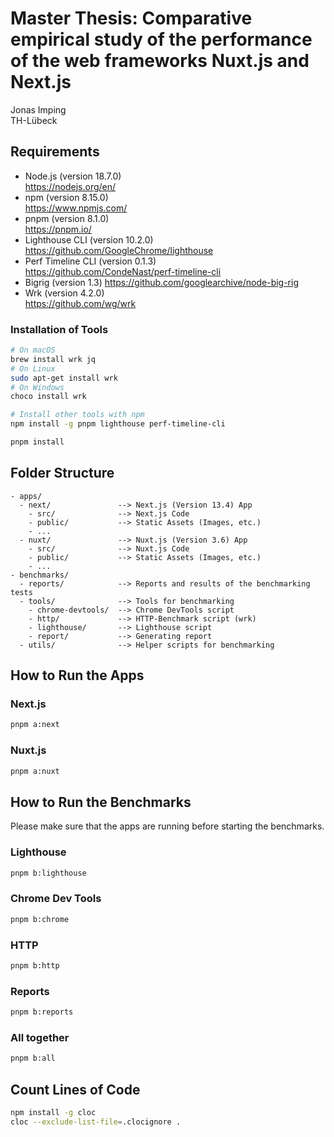 # Master Thesis: Comparative empirical study of the performance of the web frameworks Nuxt.js and Next.js

Jonas Imping<br>
TH-Lübeck

## Requirements

- Node.js (version 18.7.0)<br>
  https://nodejs.org/en/
- npm (version 8.15.0)<br>
  https://www.npmjs.com/
- pnpm (version 8.1.0)<br>
  https://pnpm.io/
- Lighthouse CLI (version 10.2.0)<br>
  https://github.com/GoogleChrome/lighthouse
- Perf Timeline CLI (version 0.1.3)<br>
  https://github.com/CondeNast/perf-timeline-cli
- Bigrig (version 1.3)
  https://github.com/googlearchive/node-big-rig
- Wrk (version 4.2.0)<br>
  https://github.com/wg/wrk

### Installation of Tools

```bash
# On macOS
brew install wrk jq
# On Linux
sudo apt-get install wrk
# On Windows
choco install wrk

# Install other tools with npm
npm install -g pnpm lighthouse perf-timeline-cli

pnpm install
```

## Folder Structure

```
- apps/
  - next/               --> Next.js (Version 13.4) App
    - src/              --> Next.js Code
    - public/           --> Static Assets (Images, etc.)
    - ...
  - nuxt/               --> Nuxt.js (Version 3.6) App
    - src/              --> Nuxt.js Code
    - public/           --> Static Assets (Images, etc.)
    - ...
- benchmarks/
  - reports/            --> Reports and results of the benchmarking tests
  - tools/              --> Tools for benchmarking
    - chrome-devtools/  --> Chrome DevTools script
    - http/             --> HTTP-Benchmark script (wrk)
    - lighthouse/       --> Lighthouse script
    - report/           --> Generating report
  - utils/              --> Helper scripts for benchmarking
```

## How to Run the Apps

### Next.js

```bash
pnpm a:next
```

### Nuxt.js

```bash
pnpm a:nuxt
```

## How to Run the Benchmarks

Please make sure that the apps are running before starting the benchmarks.

### Lighthouse

```bash
pnpm b:lighthouse
```

### Chrome Dev Tools

```bash
pnpm b:chrome
```

### HTTP

```bash
pnpm b:http
```

### Reports

```bash
pnpm b:reports
```

### All together

```bash
pnpm b:all
```

## Count Lines of Code

```bash
npm install -g cloc
cloc --exclude-list-file=.clocignore .
```
